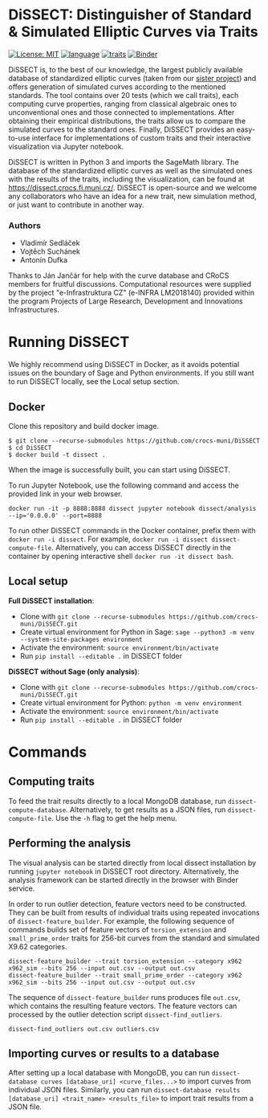 # DiSSECT: Distinguisher of Standard & Simulated Elliptic Curves via Traits

[![License: MIT](https://img.shields.io/badge/License-MIT-yellow.svg)](https://gitlab.fi.muni.cz/x408178/curve_analyzer/-/blob/master/LICENSE)
[![language](https://badgen.net/badge/language/python,sage/purple?list=/)](https://www.sagemath.org/)
[![traits](https://badgen.net/badge/traits/23/blue)](https://github.com/crocs-muni/DiSSECT/tree/master/dissect/traits)
[![Binder](https://static.mybinder.org/badge_logo.svg)](https://mybinder.org/v2/gh/crocs-muni/DiSSECT/master)

DiSSECT is, to the best of our knowledge, the largest publicly available database of standardized elliptic curves (taken from our [sister project](https://neuromancer.sk/std/)) and offers generation of simulated curves according to the mentioned standards. The tool contains over 20 tests (which we call traits), each computing curve properties, ranging from classical algebraic ones to unconventional ones and those connected to implementations. After obtaining their empirical distributions, the traits allow us to compare the simulated curves to the standard ones. Finally, DiSSECT provides an easy-to-use interface for implementations of custom traits and their interactive visualization via Jupyter notebook.

DiSSECT is written in Python 3 and imports the SageMath library. The database of the standardized elliptic curves as well as the simulated ones with the results of the traits, including the visualization, can be found at https://dissect.crocs.fi.muni.cz/. DiSSECT is open-source and we welcome any collaborators who have an idea for a new trait, new simulation method, or just want to contribute in another way.

### Authors

- Vladimír Sedláček
- Vojtěch Suchánek
- Antonín Dufka

Thanks to Ján Jančár for help with the curve database and CRoCS members for fruitful discussions. Computational resources were supplied by the project "e-Infrastruktura CZ" (e-INFRA LM2018140) provided within the program Projects of Large Research, Development and Innovations Infrastructures.

# Running DiSSECT

We highly recommend using DiSSECT in Docker, as it avoids potential issues on the boundary of Sage and Python environments. If you still want to run DiSSECT locally, see the Local setup section.

## Docker

Clone this repository and build docker image.

```shell
$ git clone --recurse-submodules https://github.com/crocs-muni/DiSSECT
$ cd DiSSECT
$ docker build -t dissect .
```

When the image is successfully built, you can start using DiSSECT.

To run Jupyter Notebook, use the following command and access the provided link in your web browser.

```
docker run -it -p 8888:8888 dissect jupyter notebook dissect/analysis --ip='0.0.0.0' --port=8888
```

To run other DiSSECT commands in the Docker container, prefix them with `docker run -i dissect`. For example, `docker run -i dissect dissect-compute-file`. Alternatively, you can access DiSSECT directly in the container by opening interactive shell `docker run -it dissect bash`.

## Local setup

**Full DiSSECT installation**:
- Clone with  `git clone --recurse-submodules https://github.com/crocs-muni/DiSSECT.git`
- Create virtual environment for Python in Sage: `sage --python3 -m venv --system-site-packages environment`
- Activate the environment: `source environment/bin/activate`
- Run `pip install --editable .` in DiSSECT folder

**DiSSECT without Sage (only analysis)**:
- Clone with  `git clone --recurse-submodules https://github.com/crocs-muni/DiSSECT.git`
- Create virtual environment for Python: `python -m venv environment`
- Activate the environment: `source environment/bin/activate`
- Run `pip install --editable .` in DiSSECT folder

# Commands

## Computing traits

To feed the trait results directly to a local MongoDB database, run `dissect-compute-database`. Alternatively, to get results as a JSON files, run `dissect-compute-file`. Use the `-h` flag to get the help menu.

## Performing the analysis

The visual analysis can be started directly from local dissect installation by running `jupyter notebook` in DiSSECT root directory. Alternatively, the analysis framework can be started directly in the browser with Binder service.

In order to run outlier detection, feature vectors need to be constructed. They can be built from results of individual traits using repeated invocations of `dissect-feature_builder`. For example, the following sequence of commands builds set of feature vectors of `torsion_extension` and `small_prime_order` traits for 256-bit curves from the standard and simulated X9.62 categories.

```
dissect-feature_builder --trait torsion_extension --category x962 x962_sim --bits 256 --input out.csv --output out.csv
dissect-feature_builder --trait small_prime_order --category x962 x962_sim --bits 256 --input out.csv --output out.csv
```

The sequence of `dissect-feature_builder` runs produces file `out.csv`, which contains the resulting feature vectors. The feature vectors can processed by the outlier detection script `dissect-find_outliers`.

```
dissect-find_outliers out.csv outliers.csv
```

## Importing curves or results to a database

After setting up a local database with MongoDB, you can run `dissect-database curves [database_uri] <curve_files...>` to import curves from individual JSON files. Similarly, you can run `dissect-database results [database_uri] <trait_name> <results_file>` to import trait results from a JSON file.
